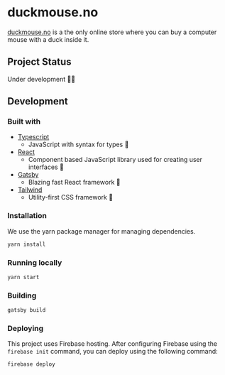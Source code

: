 # duckmouse.no

[duckmouse.no](https://duckmouse.no) is a the only online store where you can buy a computer mouse with a duck inside it.

## Project Status

Under development 👩‍🔧

## Development

### Built with

- [Typescript](https://www.typescriptlang.org/)
  - JavaScript with syntax for types 💪
- [React](https://reactjs.org/)
  - Component based JavaScript library used for creating user interfaces 🌿
- [Gatsby](https://www.gatsbyjs.com/)
  - Blazing fast React framework 🚀
- [Tailwind](https://tailwindcss.com/)
  - Utility-first CSS framework 💅

### Installation

We use the yarn package manager for managing dependencies.

```bash
yarn install
```

### Running locally

```bash
yarn start
```

### Building

```bash
gatsby build
```

### Deploying

This project uses Firebase hosting. After configuring Firebase using the `firebase init` command, you can deploy using the following command:

```bash
firebase deploy
```
